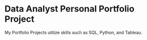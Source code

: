 # Data Analyst Personal Portfolio Project 

My Portfolio Projects utilize skills such as SQL, Python, and Tableau.
